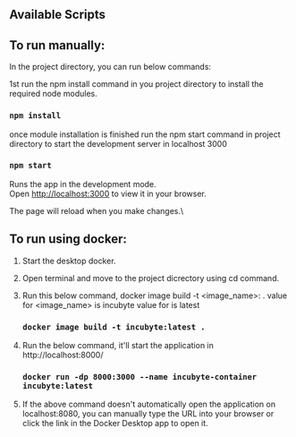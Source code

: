 
## Available Scripts


## To run manually:

In the project directory, you can run below commands:

1st run the npm install command in you project directory to install the required node modules.
### `npm install`

once module installation is finished run the npm start command in project directory to start the development server in localhost 3000
### `npm start`

Runs the app in the development mode.\
Open [http://localhost:3000](http://localhost:3000) to view it in your browser.

The page will reload when you make changes.\


## To run using docker:

1. Start the desktop docker.
2. Open terminal and move to the project dicrectory using cd command.
3. Run this below command,
    docker image build -t <image_name>:<tag> .
    value for <image_name> is incubyte
    value for <tag> is latest

    ### `docker image build -t incubyte:latest .`

4. Run the below command, it'll start the application in http://localhost:8000/
    ### `docker run -dp 8000:3000 --name incubyte-container incubyte:latest`

5. If the above command doesn't automatically open the application on localhost:8080, you can manually type the URL into your browser or click the link in the Docker Desktop app to open it.


